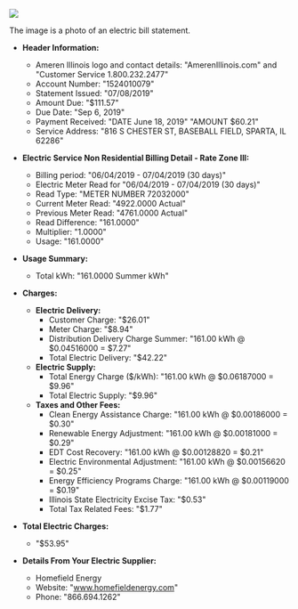 ![](images/img-0.jpeg)

The image is a photo of an electric bill statement. 

- **Header Information:**
  - Ameren Illinois logo and contact details: "AmerenIllinois.com" and "Customer Service 1.800.232.2477"
  - Account Number: "1524010079"
  - Statement Issued: "07/08/2019"
  - Amount Due: "$111.57"
  - Due Date: "Sep 6, 2019"
  - Payment Received: "DATE June 18, 2019" "AMOUNT $60.21"
  - Service Address: "816 S CHESTER ST, BASEBALL FIELD, SPARTA, IL 62286"

- **Electric Service Non Residential Billing Detail - Rate Zone III:**
  - Billing period: "06/04/2019 - 07/04/2019 (30 days)"
  - Electric Meter Read for "06/04/2019 - 07/04/2019 (30 days)"
  - Read Type: "METER NUMBER 72032000"
  - Current Meter Read: "4922.0000 Actual"
  - Previous Meter Read: "4761.0000 Actual"
  - Read Difference: "161.0000"
  - Multiplier: "1.0000"
  - Usage: "161.0000"

- **Usage Summary:**
  - Total kWh: "161.0000 Summer kWh"

- **Charges:**
  - **Electric Delivery:**
    - Customer Charge: "$26.01"
    - Meter Charge: "$8.94"
    - Distribution Delivery Charge Summer: "161.00 kWh @ $0.04516000 = $7.27"
    - Total Electric Delivery: "$42.22"
  - **Electric Supply:**
    - Total Energy Charge ($/kWh): "161.00 kWh @ $0.06187000 = $9.96"
    - Total Electric Supply: "$9.96"
  - **Taxes and Other Fees:**
    - Clean Energy Assistance Charge: "161.00 kWh @ $0.00186000 = $0.30"
    - Renewable Energy Adjustment: "161.00 kWh @ $0.00181000 = $0.29"
    - EDT Cost Recovery: "161.00 kWh @ $0.00128820 = $0.21"
    - Electric Environmental Adjustment: "161.00 kWh @ $0.00156620 = $0.25"
    - Energy Efficiency Programs Charge: "161.00 kWh @ $0.00119000 = $0.19"
    - Illinois State Electricity Excise Tax: "$0.53"
    - Total Tax Related Fees: "$1.77"

- **Total Electric Charges:**
  - "$53.95"

- **Details From Your Electric Supplier:**
  - Homefield Energy
  - Website: "www.homefieldenergy.com"
  - Phone: "866.694.1262"

